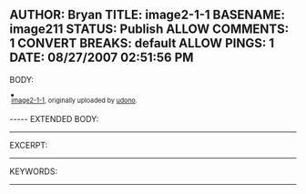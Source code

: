AUTHOR: Bryan
TITLE: image2-1-1
BASENAME: image211
STATUS: Publish
ALLOW COMMENTS: 1
CONVERT BREAKS: __default__
ALLOW PINGS: 1
DATE: 08/27/2007 02:51:56 PM
-----
BODY:
<style type="text/css">
.flickr-photo { border: solid 2px #000000; }
.flickr-yourcomment { }
.flickr-frame { text-align: left; padding: 3px; }
.flickr-caption { font-size: 0.8em; margin-top: 0px; }
</style>

<div class="flickr-frame">
	<a href="http://www.flickr.com/photos/udono/168824689/" title="photo sharing"><img src="http://farm1.static.flickr.com/55/168824689_47ddf1f6ca.jpg" class="flickr-photo" alt="" /></a>
<br />
	<span class="flickr-caption"><a href="http://www.flickr.com/photos/udono/168824689/">image2-1-1</a>, originally uploaded by <a href="http://www.flickr.com/people/udono/">udono</a>.</span>
</div>
				
<p class="flickr-yourcomment">
	
</p>
-----
EXTENDED BODY:

-----
EXCERPT:

-----
KEYWORDS:

-----


